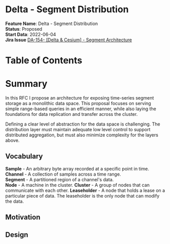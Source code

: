 # Delta - Segment Distribution

**Feature Name**: Delta - Segment Distribution \
**Status**: Proposed \
**Start Data**: 2022-06-04 \
**Jira Issue** [DA-154- [Delta & Cesium] - Segment Architecture](https://arya-analytics.atlassian.net/browse/DA-154)

# Table of Contents

# Summary

In this RFC I propose an architecture for exposing time-series segment storage as a monolithic data space. This proposal
focuses on serving simple range-based queries in an efficient manner, while also laying the foundations for data
replication and transfer across the cluster.

Defining a clear level of abstraction for the data space is challenging. The distribution layer must maintain adequate
low level control to support distributed aggregation, but must also minimize complexity for the layers above.

## Vocabulary

**Sample** - An arbitrary byte array recorded at a specific point in time. \
**Channel** - A collection of samples across a time range. \
**Segment** - A partitioned region of a channel's data. \
**Node** - A machine in the cluster.
**Cluster** - A group of nodes that can communicate with each other.
**Leaseholder** - A node that holds a lease on a particular piece of data. The leaseholder is the only node
that can modify the data.


## Motivation

## Design


